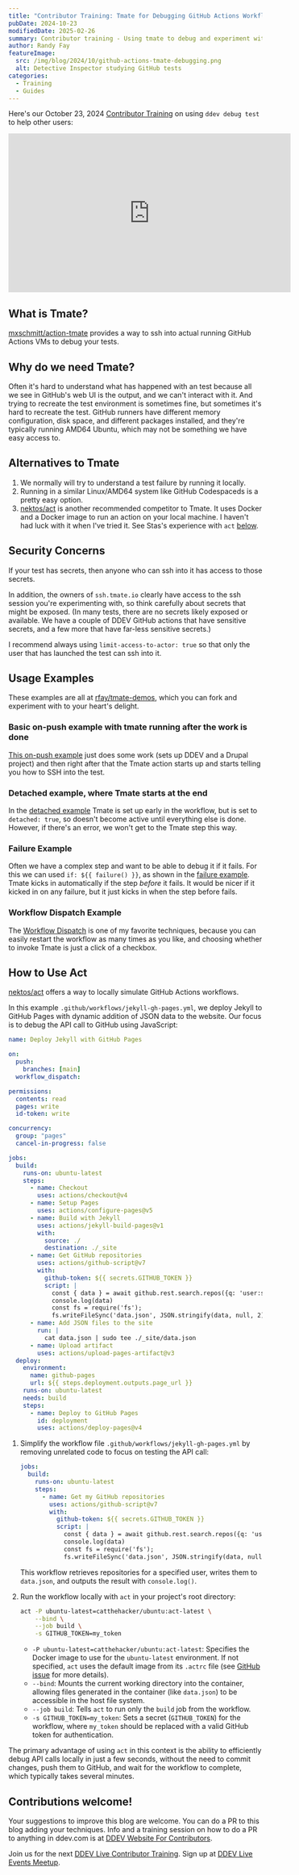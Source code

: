 ```yaml
---
title: "Contributor Training: Tmate for Debugging GitHub Actions Workflows"
pubDate: 2024-10-23
modifiedDate: 2025-02-26
summary: Contributor training - Using tmate to debug and experiment with GitHub Actions.
author: Randy Fay
featureImage:
  src: /img/blog/2024/10/github-actions-tmate-debugging.png
  alt: Detective Inspector studying GitHub tests
categories:
  - Training
  - Guides
---
```


Here's our October 23, 2024 [Contributor Training](/blog/category/training) on using `ddev debug test` to help other users:

<div class="video-container">
<iframe width="560" height="315" src="https://www.youtube.com/embed/ABg6Oz4WCIM?si=NuslbR5FA9YpV0Tk" title="YouTube video player" frameborder="0" allow="accelerometer; autoplay; clipboard-write; encrypted-media; gyroscope; picture-in-picture; web-share" referrerpolicy="strict-origin-when-cross-origin" allowfullscreen></iframe>
</div>

## What is Tmate?

[mxschmitt/action-tmate](https://github.com/mxschmitt/action-tmate) provides a way to ssh into actual running GitHub Actions VMs to debug your tests.

## Why do we need Tmate?

Often it's hard to understand what has happened with an test because all we see in GitHub's web UI is the output, and we can't interact with it. And trying to recreate the test environment is sometimes fine, but sometimes it's hard to recreate the test. GitHub runners have different memory configuration, disk space, and different packages installed, and they're typically running AMD64 Ubuntu, which may not be something we have easy access to.

## Alternatives to Tmate

1. We normally will try to understand a test failure by running it locally.
2. Running in a similar Linux/AMD64 system like GitHub Codespaceds is a pretty easy option.
3. [nektos/act](https://github.com/nektos/act) is another recommended competitor to Tmate. It uses Docker and a Docker image to run an action on your local machine. I haven't had luck with it when I've tried it. See Stas's experience with `act` [below](#how-to-useact).

## Security Concerns

If your test has secrets, then anyone who can ssh into it has access to those secrets.

In addition, the owners of `ssh.tmate.io` clearly have access to the ssh session you're experimenting with, so think carefully about secrets that might be exposed. (In many tests, there are no secrets likely exposed or available. We have a couple of DDEV GitHub actions that have sensitive secrets, and a few more that have far-less sensitive secrets.)

I recommend always using `limit-access-to-actor: true` so that only the user that has launched the test can ssh into it.

## Usage Examples

These examples are all at [rfay/tmate-demos](https://github.com/rfay/tmate-demos/), which you can fork and experiment with to your heart's delight.

### Basic on-push example with tmate running after the work is done

[This on-push example](https://github.com/rfay/tmate-demos/blob/main/.github/workflows/ddev-drupal-setup-on-push.yaml) just does some work (sets up DDEV and a Drupal project) and then right after that the Tmate action starts up and starts telling you how to SSH into the test.

### Detached example, where Tmate starts at the end

In the [detached example](https://github.com/rfay/tmate-demos/blob/main/.github/workflows/detached.yaml) Tmate is set up early in the workflow, but is set to `detached: true`, so doesn't become active until everything else is done. However, if there's an error, we won't get to the Tmate step this way.

### Failure Example

Often we have a complex step and want to be able to debug it if it fails. For this we can used `if: ${{ failure() }}`, as shown in the [failure example](https://github.com/rfay/tmate-demos/blob/main/.github/workflows/on_fail.yaml). Tmate kicks in automatically if the step _before_ it fails. It would be nicer if it kicked in on any failure, but it just kicks in when the step before fails.

### Workflow Dispatch Example

The [Workflow Dispatch](https://github.com/rfay/tmate-demos/blob/main/.github/workflows/workflow_dispatch.yaml) is one of my favorite techniques, because you can easily restart the workflow as many times as you like, and choosing whether to invoke Tmate is just a click of a checkbox.

## How to Use Act

[nektos/act](https://github.com/nektos/act) offers a way to locally simulate GitHub Actions workflows.

In this example `.github/workflows/jekyll-gh-pages.yml`, we deploy Jekyll to GitHub Pages with dynamic addition of JSON data to the website. Our focus is to debug the API call to GitHub using JavaScript:

```yaml
name: Deploy Jekyll with GitHub Pages

on:
  push:
    branches: [main]
  workflow_dispatch:

permissions:
  contents: read
  pages: write
  id-token: write

concurrency:
  group: "pages"
  cancel-in-progress: false

jobs:
  build:
    runs-on: ubuntu-latest
    steps:
      - name: Checkout
        uses: actions/checkout@v4
      - name: Setup Pages
        uses: actions/configure-pages@v5
      - name: Build with Jekyll
        uses: actions/jekyll-build-pages@v1
        with:
          source: ./
          destination: ./_site
      - name: Get GitHub repositories
        uses: actions/github-script@v7
        with:
          github-token: ${{ secrets.GITHUB_TOKEN }}
          script: |
            const { data } = await github.rest.search.repos({q: 'user:stasadev'})
            console.log(data)
            const fs = require('fs');
            fs.writeFileSync('data.json', JSON.stringify(data, null, 2));
      - name: Add JSON files to the site
        run: |
          cat data.json | sudo tee ./_site/data.json
      - name: Upload artifact
        uses: actions/upload-pages-artifact@v3
  deploy:
    environment:
      name: github-pages
      url: ${{ steps.deployment.outputs.page_url }}
    runs-on: ubuntu-latest
    needs: build
    steps:
      - name: Deploy to GitHub Pages
        id: deployment
        uses: actions/deploy-pages@v4
```

1. Simplify the workflow file `.github/workflows/jekyll-gh-pages.yml` by removing unrelated code to focus on testing the API call:

   ```yaml
   jobs:
     build:
       runs-on: ubuntu-latest
       steps:
         - name: Get my GitHub repositories
           uses: actions/github-script@v7
           with:
             github-token: ${{ secrets.GITHUB_TOKEN }}
             script: |
               const { data } = await github.rest.search.repos({q: 'user:stasadev'})
               console.log(data)
               const fs = require('fs');
               fs.writeFileSync('data.json', JSON.stringify(data, null, 2));
   ```

   This workflow retrieves repositories for a specified user, writes them to `data.json`, and outputs the result with `console.log()`.

2. Run the workflow locally with `act` in your project's root directory:

   ```bash
   act -P ubuntu-latest=catthehacker/ubuntu:act-latest \
       --bind \
       --job build \
       -s GITHUB_TOKEN=my_token
   ```

   - `-P ubuntu-latest=catthehacker/ubuntu:act-latest`: Specifies the Docker image to use for the `ubuntu-latest` environment. If not specified, `act` uses the default image from its `.actrc` file (see [GitHub issue](https://github.com/nektos/act/issues/2219) for more details).
   - `--bind`: Mounts the current working directory into the container, allowing files generated in the container (like `data.json`) to be accessible in the host file system.
   - `--job build`: Tells `act` to run only the `build` job from the workflow.
   - `-s GITHUB_TOKEN=my_token`: Sets a secret (`GITHUB_TOKEN`) for the workflow, where `my_token` should be replaced with a valid GitHub token for authentication.

The primary advantage of using `act` in this context is the ability to efficiently debug API calls locally in just a few seconds, without the need to commit changes, push them to GitHub, and wait for the workflow to complete, which typically takes several minutes.

## Contributions welcome!

Your suggestions to improve this blog are welcome. You can do a PR to this blog adding your techniques. Info and a training session on how to do a PR to anything in ddev.com is at [DDEV Website For Contributors](ddev-website-for-contributors.md).

Join us for the next [DDEV Live Contributor Training](/blog/contributor-training/). Sign up at [DDEV Live Events Meetup](https://www.meetup.com/ddev-events/events/).
